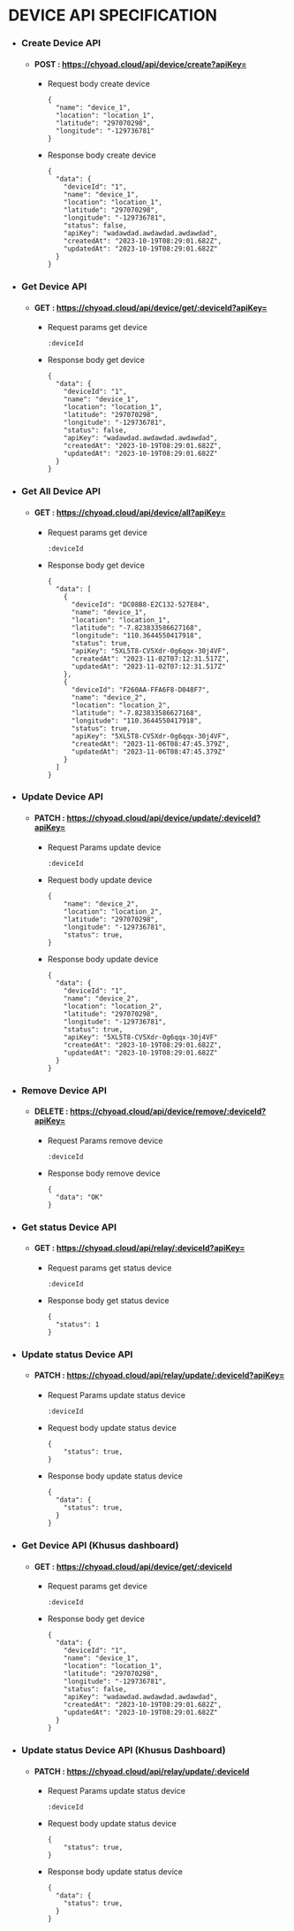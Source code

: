 # **DEVICE API SPECIFICATION**

+ ### Create Device API

  * #### POST : https://chyoad.cloud/api/device/create?apiKey=

    - Request body create device
        ```
        {
          "name": "device_1",
          "location": "location_1",
          "latitude": "297070298",
          "longitude": "-129736781" 
        }

        ```

    - Response body create device
      ```
      {
        "data": {
          "deviceId": "1",
          "name": "device_1",
          "location": "location_1",
          "latitude": "297070298",
          "longitude": "-129736781",
          "status": false,
          "apiKey": "wadawdad.awdawdad.awdawdad",
          "createdAt": "2023-10-19T08:29:01.682Z",
          "updatedAt": "2023-10-19T08:29:01.682Z"
        }
      }
      ```

+ ### Get Device API

  * #### GET : https://chyoad.cloud/api/device/get/:deviceId?apiKey=

    - Request params get device
      ```
      :deviceId
      ```

    - Response body get device
      ```
      {
        "data": {
          "deviceId": "1",
          "name": "device_1",
          "location": "location_1",
          "latitude": "297070298",
          "longitude": "-129736781",
          "status": false,
          "apiKey": "wadawdad.awdawdad.awdawdad",
          "createdAt": "2023-10-19T08:29:01.682Z",
          "updatedAt": "2023-10-19T08:29:01.682Z"
        }
      }
      ```

+ ### Get All Device API

  * #### GET : https://chyoad.cloud/api/device/all?apiKey=

    - Request params get device
      ```
      :deviceId
      ```

    - Response body get device
      ```
      {
        "data": [
          {
            "deviceId": "DC08B8-E2C132-527E84",
            "name": "device_1",
            "location": "location_1",
            "latitude": "-7.823833586627168",
            "longitude": "110.3644550417918",
            "status": true,
            "apiKey": "5XL5T8-CV5Xdr-0g6qqx-30j4VF",
            "createdAt": "2023-11-02T07:12:31.517Z",
            "updatedAt": "2023-11-02T07:12:31.517Z"
          },
          {
            "deviceId": "F260AA-FFA6F8-D048F7",
            "name": "device_2",
            "location": "location_2",
            "latitude": "-7.823833586627168",
            "longitude": "110.3644550417918",
            "status": true,
            "apiKey": "5XL5T8-CV5Xdr-0g6qqx-30j4VF",
            "createdAt": "2023-11-06T08:47:45.379Z",
            "updatedAt": "2023-11-06T08:47:45.379Z"
          }
        ]
      }
      ```


+ ### Update Device API

  * #### PATCH : https://chyoad.cloud/api/device/update/:deviceId?apiKey=

    - Request Params update device
      ```
      :deviceId
      ```

    - Request body update device
      ```
      {
          "name": "device_2",
          "location": "location_2",
          "latitude": "297070298",
          "longitude": "-129736781",
          "status": true,
      }
      ```

    - Response body update device
      ```
      {
        "data": {
          "deviceId": "1",
          "name": "device_2",
          "location": "location_2",
          "latitude": "297070298",
          "longitude": "-129736781",
          "status": true,
          "apiKey": "5XL5T8-CV5Xdr-0g6qqx-30j4VF"
          "createdAt": "2023-10-19T08:29:01.682Z",
          "updatedAt": "2023-10-19T08:29:01.682Z"
        }
      }
      ```

+ ### Remove Device API

  * #### DELETE : https://chyoad.cloud/api/device/remove/:deviceId?apiKey=

    - Request Params remove device
      ```
      :deviceId
      ```
      
    - Response body remove device
      ```
      {
        "data": "OK"
      }
      ```

+ ### Get status Device API

  * #### GET : https://chyoad.cloud/api/relay/:deviceId?apiKey=

    - Request params get status device
      ```
      :deviceId
      ```

    - Response body get status device
      ```
      {
        "status": 1
      }
      ```

+ ### Update status Device API

  * #### PATCH : https://chyoad.cloud/api/relay/update/:deviceId?apiKey=

    - Request Params update status device
      ```
      :deviceId
      ```

    - Request body update status device
      ```
      {
          "status": true,
      }
      ```

    - Response body update status device
      ```
      {
        "data": {
          "status": true,
        }
      }
      ```

+ ### Get Device API (Khusus dashboard)

  * #### GET : https://chyoad.cloud/api/device/get/:deviceId

    - Request params get device
      ```
      :deviceId
      ```

    - Response body get device
      ```
      {
        "data": {
          "deviceId": "1",
          "name": "device_1",
          "location": "location_1",
          "latitude": "297070298",
          "longitude": "-129736781",
          "status": false,
          "apiKey": "wadawdad.awdawdad.awdawdad",
          "createdAt": "2023-10-19T08:29:01.682Z",
          "updatedAt": "2023-10-19T08:29:01.682Z"
        }
      }

+ ### Update status Device API (Khusus Dashboard) 

  * #### PATCH : https://chyoad.cloud/api/relay/update/:deviceId

    - Request Params update status device
      ```
      :deviceId
      ```

    - Request body update status device
      ```
      {
          "status": true,
      }
      ```

    - Response body update status device
      ```
      {
        "data": {
          "status": true,
        }
      }
      ```


